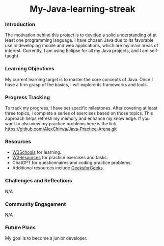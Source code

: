 <h1 align="center"> My-Java-learning-streak </h1>

### **Introduction**
The motivation behind this project is to develop a solid understanding of at least one programming language. I have chosen Java due to its favorable use in developing mobile and web applications, which are my main areas of interest. Currently, I am using Eclipse for all my Java projects, and I am self-taught.

### **Learning Objectives**
My current learning target is to master the core concepts of Java. Once I have a firm grasp of the basics, I will explore its frameworks and tools.

### **Progress Tracking**
To track my progress, I have set specific milestones. After covering at least three topics, I complete a series of exercises based on those topics. This approach helps refresh my memory and enhance my knowledge.
If you want to also view my practice problems here is the link https://github.com/AlexChirwa/Java-Practice-Arena.git

### **Resources**
- [W3Schools](https://www.w3schools.com/java/java_operators.asp) for learning.
- [W3Resources](https://www.w3resource.com/java-exercises/basic/index1.php) for practice exercises and tasks.
- ChatGPT for questionnaires and coding practice problems.
- Additional resources include [GeeksforGeeks](https://www.geeksforgeeks.org/what-is-core-java/).

### **Challenges and Reflections**
N/A

### **Community Engagement**
N/A

### **Future Plans**
My goal is to become a junior developer.
